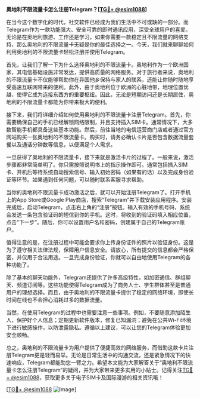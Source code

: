 **奥地利不限流量卡怎么注册Telegram？[[TG💪+ @esim1088](https://t.me/s/esim1088)]**

在当今这个数字化的时代，社交软件已经成为我们生活中不可或缺的一部分。而Telegram作为一款功能强大、安全可靠的即时通讯应用，深受全球用户的喜爱。无论是在奥地利旅游、工作还是学习，如果你需要一款稳定且不限流量的网络支持，那么奥地利的不限流量卡无疑是你的最佳选择之一。今天，我们就来聊聊如何利用奥地利的不限流量卡轻松注册并使用Telegram。

首先，让我们了解一下为什么选择奥地利的不限流量卡。奥地利作为一个欧洲国家，其电信基础设施非常发达，提供高质量的网络服务。对于旅行者来说，奥地利的不限流量卡不仅能够帮助你在异国他乡保持与家人的联系，还能让你随时随地享受高速互联网带来的便利。此外，由于奥地利位于欧洲的心脏地带，地理位置优越，使得它成为连接东西方的重要枢纽。因此，无论是短期访问还是长期居住，奥地利的不限流量卡都能为你带来极大的便利。

接下来，我们将详细介绍如何使用奥地利的不限流量卡注册Telegram。首先，你需要确保自己的手机已经解锁网络限制，并且支持插入SIM卡。通常情况下，大多数智能手机都具备这些基本功能。然后，前往当地的电信运营商门店或者通过官方网站购买一张奥地利的不限流量卡。购买时，请务必确认卡片是否包含数据流量套餐以及通话分钟数等信息，以便满足个人需求。

一旦获得了奥地利的不限流量卡，接下来就是激活卡片的过程了。一般来说，激活步骤都非常简单明了。你只需按照说明书上的指示操作即可。通常包括插入SIM卡、开机后等待系统自动搜索信号、输入初始密码（如果有的话）以及完成身份验证等环节。如果遇到任何问题，可以随时联系客服寻求帮助。

当你的奥地利不限流量卡成功激活之后，就可以开始注册Telegram了。打开手机上的App Store或Google Play商店，搜索“Telegram”并下载安装应用程序。安装完成后，启动Telegram，点击右上角的“注册”按钮。输入有效的手机号码，系统会发送一条包含验证码的短信到你的手机。这时，将收到的验证码填入相应位置，点击“下一步”。随后，你可以设置用户名和密码，创建属于自己的Telegram账户。

值得注意的是，在注册过程中可能会要求你上传身份证件的照片以验证身份。这是为了遵守相关法律法规，保障用户信息安全。请放心，所有提交的信息都会严格保密，并仅用于合法用途。一旦完成身份验证，你就可以自由地使用Telegram的各种功能了。

除了基本的聊天功能外，Telegram还提供了许多高级特性，如加密通信、群组聊天、频道订阅等。这些功能使得Telegram成为了商务人士、学生群体甚至是普通用户的理想选择。而且，由于奥地利的不限流量卡提供了稳定的网络环境，即使长时间在线也不会担心消耗过多的数据流量。

当然，在使用Telegram的过程中也需要注意一些事项。例如，不要随意添加陌生人，保护好个人信息；定期更新软件版本，修复已知漏洞；避免在公共Wi-Fi环境下进行敏感操作，以防泄露隐私。遵循以上建议，可以让您的Telegram体验更加安全顺畅。

总之，奥地利的不限流量卡为用户提供了便捷高效的网络服务，而借助这款卡片注册Telegram更是轻而易举。无论是日常生活中的沟通交流，还是紧急情况下的快速响应，Telegram都能助您一臂之力。希望本文能为大家解答关于“奥地利不限流量卡怎么注册Telegram”的疑问，并为大家带来更多实用的小贴士。记得关注[TG💪+ @esim1088](https://t.me/s/esim1088)，获取更多关于电子SIM卡及国际漫游的相关资讯哦！

[[TG💪+ @esim1088](https://t.me/s/esim1088) ![Image](https://i.postimg.cc/4NQfJmqS/Snipaste-2025-05-13-00-14-12.png)]